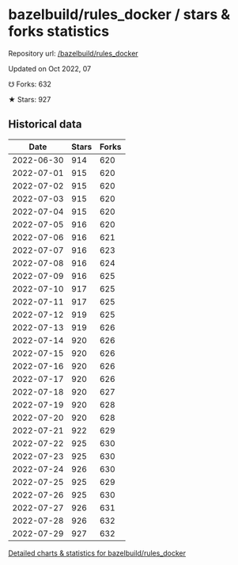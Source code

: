 # bazelbuild/rules_docker / stars & forks statistics

Repository url: [/bazelbuild/rules_docker](https://github.com/bazelbuild/rules_docker)

Updated on Oct 2022, 07

☋ Forks: 632

★ Stars: 927

## Historical data
| Date | Stars | Forks |
|------|-------|-------|
| 2022-06-30 | 914 | 620 | 
| 2022-07-01 | 915 | 620 | 
| 2022-07-02 | 915 | 620 | 
| 2022-07-03 | 915 | 620 | 
| 2022-07-04 | 915 | 620 | 
| 2022-07-05 | 916 | 620 | 
| 2022-07-06 | 916 | 621 | 
| 2022-07-07 | 916 | 623 | 
| 2022-07-08 | 916 | 624 | 
| 2022-07-09 | 916 | 625 | 
| 2022-07-10 | 917 | 625 | 
| 2022-07-11 | 917 | 625 | 
| 2022-07-12 | 919 | 625 | 
| 2022-07-13 | 919 | 626 | 
| 2022-07-14 | 920 | 626 | 
| 2022-07-15 | 920 | 626 | 
| 2022-07-16 | 920 | 626 | 
| 2022-07-17 | 920 | 626 | 
| 2022-07-18 | 920 | 627 | 
| 2022-07-19 | 920 | 628 | 
| 2022-07-20 | 920 | 628 | 
| 2022-07-21 | 922 | 629 | 
| 2022-07-22 | 925 | 630 | 
| 2022-07-23 | 925 | 630 | 
| 2022-07-24 | 926 | 630 | 
| 2022-07-25 | 925 | 629 | 
| 2022-07-26 | 925 | 630 | 
| 2022-07-27 | 926 | 631 | 
| 2022-07-28 | 926 | 632 | 
| 2022-07-29 | 927 | 632 | 


[Detailed charts & statistics for bazelbuild/rules_docker](https://reviewgithub.com/rep/bazelbuild/rules_docker)
